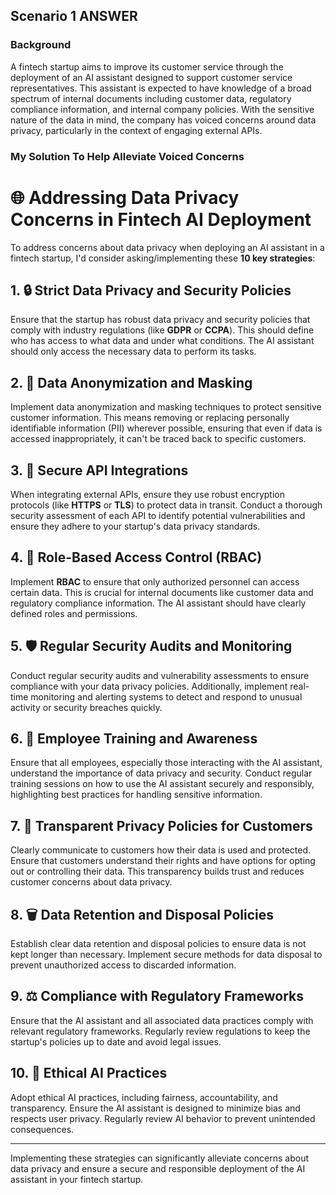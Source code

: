 ## Scenario 1 ANSWER

### Background

A fintech startup aims to improve its customer service through the deployment of an AI assistant designed to support customer service representatives.
This assistant is expected to have knowledge of a broad spectrum of internal documents including customer data, regulatory compliance information, and internal company policies.
With the sensitive nature of the data in mind, the company has voiced concerns around data privacy, particularly in the context of engaging external APIs.

### My Solution To Help Alleviate Voiced Concerns

# 🌐 Addressing Data Privacy Concerns in Fintech AI Deployment

To address concerns about data privacy when deploying an AI assistant in a fintech startup, I'd consider asking/implementing these  **10 key strategies**:

## 1. 🔒 Strict Data Privacy and Security Policies
Ensure that the startup has robust data privacy and security policies that comply with industry regulations (like **GDPR** or **CCPA**). This should define who has access to what data and under what conditions. The AI assistant should only access the necessary data to perform its tasks.

## 2. 🔎 Data Anonymization and Masking
Implement data anonymization and masking techniques to protect sensitive customer information. This means removing or replacing personally identifiable information (PII) wherever possible, ensuring that even if data is accessed inappropriately, it can't be traced back to specific customers.

## 3. 🔗 Secure API Integrations
When integrating external APIs, ensure they use robust encryption protocols (like **HTTPS** or **TLS**) to protect data in transit. Conduct a thorough security assessment of each API to identify potential vulnerabilities and ensure they adhere to your startup's data privacy standards.

## 4. 🎯 Role-Based Access Control (RBAC)
Implement **RBAC** to ensure that only authorized personnel can access certain data. This is crucial for internal documents like customer data and regulatory compliance information. The AI assistant should have clearly defined roles and permissions.

## 5. 🛡️ Regular Security Audits and Monitoring
Conduct regular security audits and vulnerability assessments to ensure compliance with your data privacy policies. Additionally, implement real-time monitoring and alerting systems to detect and respond to unusual activity or security breaches quickly.

## 6. 🧠 Employee Training and Awareness
Ensure that all employees, especially those interacting with the AI assistant, understand the importance of data privacy and security. Conduct regular training sessions on how to use the AI assistant securely and responsibly, highlighting best practices for handling sensitive information.

## 7. 🔎 Transparent Privacy Policies for Customers
Clearly communicate to customers how their data is used and protected. Ensure that customers understand their rights and have options for opting out or controlling their data. This transparency builds trust and reduces customer concerns about data privacy.

## 8. 🗑️ Data Retention and Disposal Policies
Establish clear data retention and disposal policies to ensure data is not kept longer than necessary. Implement secure methods for data disposal to prevent unauthorized access to discarded information.

## 9. ⚖️ Compliance with Regulatory Frameworks
Ensure that the AI assistant and all associated data practices comply with relevant regulatory frameworks. Regularly review regulations to keep the startup's policies up to date and avoid legal issues.

## 10. 🌱 Ethical AI Practices
Adopt ethical AI practices, including fairness, accountability, and transparency. Ensure the AI assistant is designed to minimize bias and respects user privacy. Regularly review AI behavior to prevent unintended consequences.

---

Implementing these strategies can significantly alleviate concerns about data privacy and ensure a secure and responsible deployment of the AI assistant in your fintech startup. 

